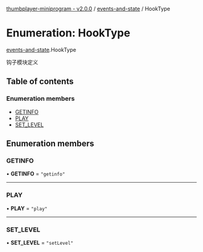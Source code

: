 [thumbplayer-miniprogram - v2.0.0](../README.md) / [events-and-state](../modules/events_and_state.md) / HookType

# Enumeration: HookType

[events-and-state](../modules/events_and_state.md).HookType

钩子模块定义

## Table of contents

### Enumeration members

- [GETINFO](events_and_state.HookType.md#getinfo)
- [PLAY](events_and_state.HookType.md#play)
- [SET\_LEVEL](events_and_state.HookType.md#set_level)

## Enumeration members

### GETINFO

• **GETINFO** = `"getinfo"`

___

### PLAY

• **PLAY** = `"play"`

___

### SET\_LEVEL

• **SET\_LEVEL** = `"setLevel"`
